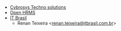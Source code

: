 - [Cybrosys Techno solutions](https://www.cybrosys.com/)
- [Open HRMS](https://www.openhrms.com)
- [IT Brasil](https://itbrasil.com.br)
  - Renan Teixeira \<<renan.teixeira@itbrasil.com.br>\>